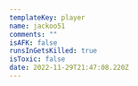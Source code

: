 ```yaml
---
templateKey: player
name: jackoo51
comments: ""
isAFK: false
runsInGetsKilled: true
isToxic: false
date: 2022-11-29T21:47:08.220Z
---
```

